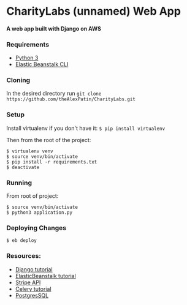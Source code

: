 # CharityLabs (unnamed) Web App

#### A web app built with Django on AWS

### Requirements
- [Python 3](https://www.python.org/downloads/)
- [Elastic Beanstalk CLI](http://docs.aws.amazon.com/elasticbeanstalk/latest/dg/eb-cli3-install.html)

### Cloning

In the desired directory run `git clone https://github.com/theAlexPatin/CharityLabs.git`

### Setup

Install virtualenv if you don't have it: `$ pip install virtualenv`

Then from the root of the project:
```
$ virtualenv venv
$ source venv/bin/activate
$ pip install -r requirements.txt
$ deactivate
```

### Running
From root of project:
```
$ source venv/bin/activate
$ python3 application.py
```

### Deploying Changes
```
$ eb deploy
```

### Resources:
- [Django tutorial](http://www.tutorialspoint.com/django/)
- [ElasticBeanstalk tutorial](http://docs.aws.amazon.com/elasticbeanstalk/latest/dg/create-deploy-python-django.html)
- [Stripe API](https://stripe.com/docs/api/python)
- [Celery tutorial](http://celery.readthedocs.io/en/latest/userguide/tasks.html)
- [PostgresSQL](https://www.tutorialspoint.com/postgresql/)